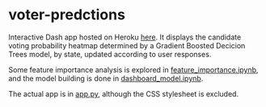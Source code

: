 # voter-predctions
Interactive Dash app hosted on Heroku [here](https://voter-predictions-app.herokuapp.com/). It displays the candidate voting probability heatmap determined by a Gradient Boosted Decicion Trees model, by state, updated according to user responses.

Some feature importance analysis is explored in [feature_importance.ipynb](https://github.com/nathankolling/voter-predctions/blob/main/dashboard_model.ipynb), and the model building is done in [dashboard_model.ipynb](https://github.com/nathankolling/voter-predctions/blob/main/feature_importance.ipynb).

The actual app is in [app.py](https://github.com/nathankolling/voter-predctions/blob/main/app.py), although the CSS stylesheet is excluded.
